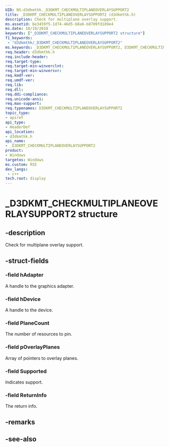 ```yaml
---
UID: NS:d3dkmthk._D3DKMT_CHECKMULTIPLANEOVERLAYSUPPORT2
title: _D3DKMT_CHECKMULTIPLANEOVERLAYSUPPORT2 (d3dkmthk.h)
description: Check for multiplane overlay support.
ms.assetid: be3459f5-1d74-46d5-b8a6-b8709fd189e4
ms.date: 10/19/2018
keywords: ["_D3DKMT_CHECKMULTIPLANEOVERLAYSUPPORT2 structure"]
f1_keywords:
 - "d3dkmthk/_D3DKMT_CHECKMULTIPLANEOVERLAYSUPPORT2"
ms.keywords: _D3DKMT_CHECKMULTIPLANEOVERLAYSUPPORT2, D3DKMT_CHECKMULTIPLANEOVERLAYSUPPORT2, 
req.header: d3dkmthk.h
req.include-header:
req.target-type:
req.target-min-winverclnt:
req.target-min-winversvr:
req.kmdf-ver:
req.umdf-ver:
req.lib:
req.dll:
req.ddi-compliance:
req.unicode-ansi:
req.max-support:
req.typenames: D3DKMT_CHECKMULTIPLANEOVERLAYSUPPORT2
topic_type: 
- apiref
api_type: 
- HeaderDef
api_location: 
- d3dkmthk.h
api_name: 
- _D3DKMT_CHECKMULTIPLANEOVERLAYSUPPORT2
product:
- Windows
targetos: Windows
ms.custom: RS5
dev_langs:
 - c++
tech.root: display
---
```


# _D3DKMT_CHECKMULTIPLANEOVERLAYSUPPORT2 structure

## -description

Check for multiplane overlay support.

## -struct-fields

### -field hAdapter

A handle to the graphics adapter.

### -field hDevice

A handle to the device.

### -field PlaneCount

The number of resources to pin.

### -field pOverlayPlanes

Array of pointers to overlay planes.

### -field Supported

Indicates support.

### -field ReturnInfo
 
The return info.

## -remarks

## -see-also
